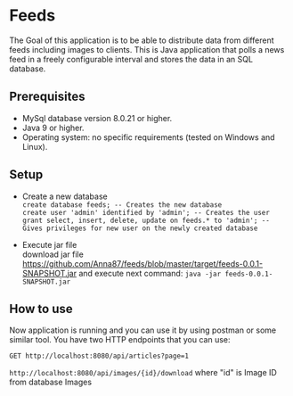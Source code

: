 # Feeds

The Goal of this application is to be able to distribute data from different feeds including images to clients.
This is Java application that polls a news feed in a freely configurable interval and stores the data in an SQL database.


## Prerequisites

* MySql database version 8.0.21 or higher.
* Java 9 or higher.
* Operating system: no specific requirements (tested on Windows and Linux).

## Setup

* Create a new database<br/>
    ``create database feeds; -- Creates the new database`` <br/>
    ``create user 'admin' identified by 'admin'; -- Creates the user`` <br/>
    ``grant select, insert, delete, update on feeds.* to 'admin'; -- Gives privileges for new user on the newly created database``
    
* Execute jar file<br/>
download jar file https://github.com/Anna87/feeds/blob/master/target/feeds-0.0.1-SNAPSHOT.jar and execute next command:
    ``java -jar feeds-0.0.1-SNAPSHOT.jar``
    
## How to use

Now application is running and you can use it by using postman or some similar tool. You have two HTTP endpoints that you can use:

``GET http://localhost:8080/api/articles?page=1``

``http://localhost:8080/api/images/{id}/download`` where "id" is Image ID from database Images